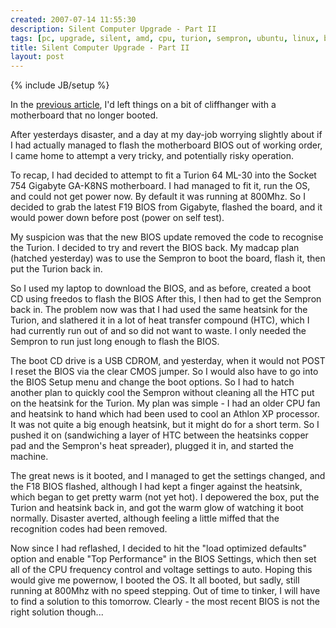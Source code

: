 ```yaml
---
created: 2007-07-14 11:55:30
description: Silent Computer Upgrade - Part II
tags: [pc, upgrade, silent, amd, cpu, turion, sempron, ubuntu, linux, bootdisk, gigabyte, motherboard, freedos]
title: Silent Computer Upgrade - Part II
layout: post
---
```

{% include JB/setup %}

In the [previous article](/2007/06/13/silent_computer_upgrade), I'd left things on a bit of cliffhanger with a motherboard that no longer booted.

After yesterdays disaster, and a day at my day-job worrying slightly about if I had actually managed to flash the motherboard BIOS out of working order, I came home to attempt a very tricky, and potentially risky operation.
  
To recap, I had decided to attempt to fit a Turion 64 ML-30 into the Socket 754 Gigabyte GA-K8NS motherboard.
I had managed to fit it, run the OS, and could not get power now.
By default it was running at 800Mhz. So I decided to grab the latest F19 BIOS from Gigabyte, flashed the board, and it would power down before post (power on self test). 

My suspicion was that the new BIOS update removed the code to recognise the Turion.
I decided to try and revert the BIOS back. My madcap plan (hatched yesterday) was to use the Sempron to boot the board, flash it, then put the Turion back in.

So I used my laptop to download the BIOS, and as before, created a boot CD using freedos to flash the BIOS
After this, I then had to get the Sempron back in.
The problem now was that I had used the same heatsink for the Turion, and slathered it in a lot of heat transfer compound (HTC), which I had currently run out of and so did not want to waste.
I only needed the Sempron to run just long enough to flash the BIOS.
  
The boot CD drive is a USB CDROM, and yesterday, when it would not POST I reset the BIOS via the clear CMOS jumper.
So I would also have to go into the BIOS Setup menu and change the boot options.
So I had to hatch another plan to quickly cool the Sempron without cleaning all the HTC put on the heatsink for the Turion.
My plan was simple - I had an older CPU fan and heatsink to hand which had been used to cool an Athlon XP processor.
It was not quite a big enough heatsink, but it might do for a short term.
So I pushed it on (sandwiching a layer of HTC between the heatsinks copper pad and the Sempron's heat spreader), plugged it in, and started the machine.
  
The great news is it booted, and I managed to get the settings changed, and the F18 BIOS flashed, although I had kept a finger against the heatsink, which began to get pretty warm (not yet hot).
I depowered the box, put the Turion and heatsink back in, and got the warm glow of watching it boot normally.
Disaster averted, although feeling a little miffed that the recognition codes had been removed.

Now since I had reflashed, I decided to hit the "load optimized defaults" option and enable "Top Performance" in the BIOS Settings, which then set all of the CPU frequency control and voltage settings to auto.
Hoping this would give me powernow, I booted the OS.
It all booted, but sadly, still running at 800Mhz with no speed stepping. Out of time to tinker, I will have to find a solution to this tomorrow.
Clearly - the most recent BIOS is not the right solution though...
